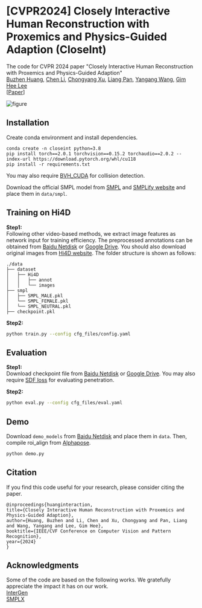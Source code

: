 # \[CVPR2024\] Closely Interactive Human Reconstruction with Proxemics and Physics-Guided Adaption (CloseInt)

The code for CVPR 2024 paper "Closely Interactive Human Reconstruction with Proxemics and Physics-Guided Adaption"<br>
[Buzhen Huang](http://www.buzhenhuang.com/), [Chen Li](https://chaneyddtt.github.io/), [Chongyang Xu](https://openreview.net/profile?id=~Chongyang_Xu1), [Liang Pan](https://liangpan99.github.io/), [Yangang Wang](https://www.yangangwang.com/), [Gim Hee Lee](https://www.comp.nus.edu.sg/~leegh/)<br>
\[[Paper](https://arxiv.org/abs/2404.11291)\]

![figure](assets/pipeline.jpg)

## Installation 
Create conda environment and install dependencies.
```
conda create -n closeint python=3.8
pip install torch==2.0.1 torchvision==0.15.2 torchaudio==2.0.2 --index-url https://download.pytorch.org/whl/cu118
pip install -r requirements.txt
```
You may also require [BVH_CUDA](https://github.com/vchoutas/torch-mesh-isect) for collision detection.

Download the official SMPL model from [SMPL](https://smpl.is.tue.mpg.de/) and [SMPLify website](http://smplify.is.tuebingen.mpg.de/) and place them in ```data/smpl```.<br>


## Training on Hi4D
**Step1:**<br>
Following other video-based methods, we extract image features as network input for training efficiency. The preprocessed annotations can be obtained from [Baidu Netdisk](https://pan.baidu.com/s/1ZyFYYSdfdzj7tnViihia4w?pwd=qusc) or [Google Drive](https://drive.google.com/drive/folders/116o5XtyTsaCKCkHsX0oZxOxI462jJMGB?usp=sharing). You should also download original images from [Hi4D website](https://yifeiyin04.github.io/Hi4D/#dataset). The folder structure is shown as follows:
```
./data
├── dataset
│   ├── Hi4D
│   │   ├── annot
│   │   └── images
├── smpl
│   ├── SMPL_MALE.pkl
│   └── SMPL_FEMALE.pkl
│   └── SMPL_NEUTRAL.pkl
├── checkpoint.pkl
```

**Step2:**<br>
```bash
python train.py --config cfg_files/config.yaml
```

## Evaluation
**Step1:**<br>
Download checkpoint file from [Baidu Netdisk](https://pan.baidu.com/s/1TGs2Gb9C4qVlC_ScoLjgiA?pwd=tsrn) or [Google Drive](https://drive.google.com/file/d/1AJOqOUzDgiKPA3Q-E41GjNe3hSu0xcbt/view?usp=drive_link). You may also require [SDF loss](https://github.com/penincillin/SDF_ihmr) for evaluating penetration.

**Step2:**<br>
```bash
python eval.py --config cfg_files/eval.yaml
```

## Demo
Download ```demo_models``` from [Baidu Netdisk](https://pan.baidu.com/s/1RlyFa9UUmsm1-qH-zS-EOg?pwd=2wjs) and place them in ```data```. Then, compile roi_align from [Alphapose](https://github.com/MVIG-SJTU/AlphaPose).
```bash
python demo.py
```

## Citation
If you find this code useful for your research, please consider citing the paper.
```
@inproceedings{huanginteraction,
title={Closely Interactive Human Reconstruction with Proxemics and Physics-Guided Adaption},
author={Huang, Buzhen and Li, Chen and Xu, Chongyang and Pan, Liang and Wang, Yangang and Lee, Gim Hee},
booktitle={IEEE/CVF Conference on Computer Vision and Pattern Recognition},
year={2024}
}
```

## Acknowledgments
Some of the code are based on the following works. We gratefully appreciate the impact it has on our work.<br>
[InterGen](https://github.com/tr3e/InterGen)<br>
[SMPLX](https://github.com/vchoutas/smplx)<br>
